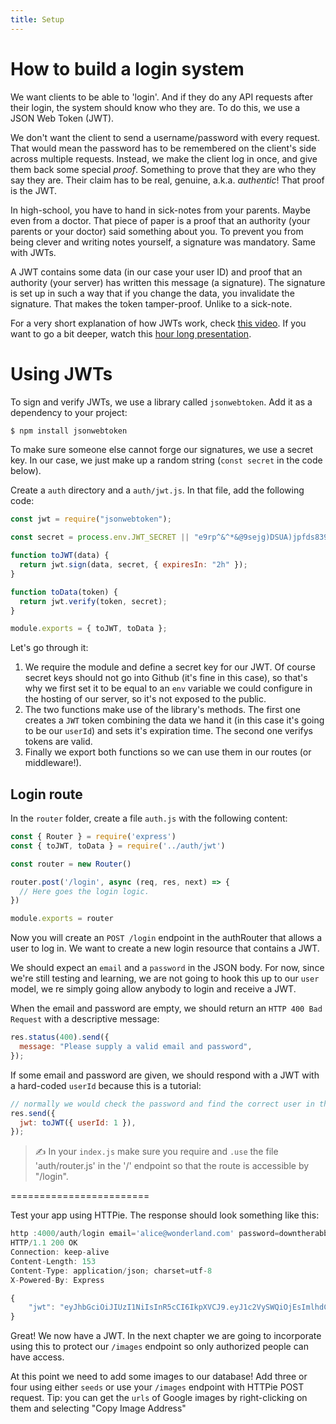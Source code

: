 ```yaml
---
title: Setup
---
```


# How to build a login system

We want clients to be able to 'login'. And if they do any API requests after their login, the system should know who they are. To do this, we use a JSON Web Token (JWT).

We don't want the client to send a username/password with every request. That would mean the password has to be remembered on the client's side across multiple requests. Instead, we make the client log in once, and give them back some special _proof_. Something to prove that they are who they say they are. Their claim has to be real, genuine, a.k.a. _authentic_! That proof is the JWT.

In high-school, you have to hand in sick-notes from your parents. Maybe even from a doctor. That piece of paper is a proof that an authority (your parents or your doctor) said something about you. To prevent you from being clever and writing notes yourself, a signature was mandatory. Same with JWTs.

A JWT contains some data (in our case your user ID) and proof that an authority (your server) has written this message (a signature). The signature is set up in such a way that if you change the data, you invalidate the signature. That makes the token tamper-proof. Unlike to a sick-note.

For a very short explanation of how JWTs work, check [this video](https://www.youtube.com/watch?v=K6pwjJ5h0Gg). If you want to go a bit deeper, watch this [hour long presentation](https://www.youtube.com/watch?v=67mezK3NzpU).

# Using JWTs

To sign and verify JWTs, we use a library called `jsonwebtoken`. Add it as a dependency to your project:

```bash
$ npm install jsonwebtoken
```

To make sure someone else cannot forge our signatures, we use a secret key. In our case, we just make up a random string (`const secret` in the code below).

Create a `auth` directory and a `auth/jwt.js`.
In that file, add the following code:

```js
const jwt = require("jsonwebtoken");

const secret = process.env.JWT_SECRET || "e9rp^&^*&@9sejg)DSUA)jpfds8394jdsfn,m";

function toJWT(data) {
  return jwt.sign(data, secret, { expiresIn: "2h" });
}

function toData(token) {
  return jwt.verify(token, secret);
}

module.exports = { toJWT, toData };
```

Let's go through it:

1. We require the module and define a secret key for our JWT. Of course secret keys should not go into Github (it's fine in this case), so that's why we first set it to be equal to an `env` variable we could configure in the hosting of our server, so it's not exposed to the public.
1. The two functions make use of the library's methods. The first one creates a `JWT` token combining the data we hand it (in this case it's going to be our `userId`) and sets it's expiration time. The second one verifys tokens are valid.
1. Finally we export both functions so we can use them in our routes (or middleware!).

## Login route

In the `router` folder, create a file `auth.js` with the following content:

```JavaScript
const { Router } = require('express')
const { toJWT, toData } = require('../auth/jwt')

const router = new Router()

router.post('/login', async (req, res, next) => {
  // Here goes the login logic.
})

module.exports = router
```

Now you will create an `POST /login` endpoint in the authRouter that allows a user to log in.
We want to create a new login resource that contains a JWT.

We should expect an `email` and a `password` in the JSON body.
For now, since we're still testing and learning, we are not going to hook this up to our `user` model, we re simply going allow anybody to login and receive a JWT.

When the email and password are empty, we should return an `HTTP 400 Bad Request` with a descriptive message:

```js
res.status(400).send({
  message: "Please supply a valid email and password",
});
```

If some email and password are given, we should respond with a JWT with a hard-coded `userId` because this is a tutorial:

```js
// normally we would check the password and find the correct user in the database
res.send({
  jwt: toJWT({ userId: 1 }),
});
```

> ✍️ In your `index.js` make sure you require and `.use` the file 'auth/router.js' in the '/' endpoint so that the route is accessible by "/login".

========================

Test your app using HTTPie. The response should look something like this:

```js
http :4000/auth/login email='alice@wonderland.com' password=downtherabbithole
HTTP/1.1 200 OK
Connection: keep-alive
Content-Length: 153
Content-Type: application/json; charset=utf-8
X-Powered-By: Express

{
    "jwt": "eyJhbGciOiJIUzI1NiIsInR5cCI6IkpXVCJ9.eyJ1c2VySWQiOjEsImlhdCI6MTUzNTM2MjIzMCwiZXhwIjoxNTM1MzY5NDMwfQ.DxFRClbZLP0L-fczkSiNHEiLqYI4HGbC8Ezrh3JhlG8"
}
```

Great! We now have a JWT. In the next chapter we are going to incorporate using this to protect our `/images` endpoint so only authorized people can have access.

At this point we need to add some images to our database! Add three or four using either `seeds` or use your `/images` endpoint with HTTPie POST request. Tip: you can get the `urls` of Google images by right-clicking on them and selecting "Copy Image Address"
